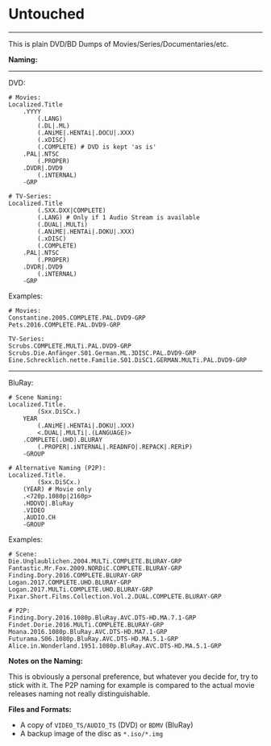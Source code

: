 # Untouched

---

This is plain DVD/BD Dumps of Movies/Series/Documentaries/etc.

**Naming:**

---

DVD:

```
# Movies:
Localized.Title
	.YYYY
		(.LANG)
		(.DL|.ML)
		(.ANiME|.HENTAi|.DOCU|.XXX)   
		(.xDISC)
		(.COMPLETE) # DVD is kept 'as is'
	.PAL|.NTSC
		(.PROPER)
	.DVDR|.DVD9
		(.iNTERNAL)
	-GRP

# TV-Series:
Localized.Title
		(.SXX.DXX|COMPLETE)
		(.LANG) # Only if 1 Audio Stream is available
		(.DUAL|.MULTi)
		(.ANiME|.HENTAi|.DOKU|.XXX)
		(.xDISC)
		(.COMPLETE)
	.PAL|.NTSC
		(.PROPER)
	.DVDR|.DVD9
		(.iNTERNAL)
	-GRP
```

Examples:

```
# Movies:
Constantine.2005.COMPLETE.PAL.DVD9-GRP
Pets.2016.COMPLETE.PAL.DVD9-GRP

TV-Series:
Scrubs.COMPLETE.MULTi.PAL.DVD9-GRP
Scrubs.Die.Anfänger.S01.German.ML.3DISC.PAL.DVD9-GRP
Eine.Schrecklich.nette.Familie.S01.DiSC1.GERMAN.MULTi.PAL.DVD9-GRP
```

---

BluRay:

```
# Scene Naming:
Localized.Title.
		(Sxx.DiSCx.)
	YEAR
		(.ANiME|.HENTAi|.DOKU|.XXX)
		<.DUAL|.MULTi|.(LANGUAGE)>
	.COMPLETE(.UHD).BLURAY
		(.PROPER|.iNTERNAL|.READNFO|.REPACK|.RERiP)
	-GROUP

# Alternative Naming (P2P):
Localized.Title.
		(Sxx.DiSCx.)
	(YEAR) # Movie only
	.<720p.1080p|2160p>
	.HDDVD|.BluRay
	.VIDEO
	.AUDIO.CH
	-GROUP

```

Examples:

```
# Scene:
Die.Unglaublichen.2004.MULTi.COMPLETE.BLURAY-GRP
Fantastic.Mr.Fox.2009.NORDiC.COMPLETE.BLURAY-GRP
Finding.Dory.2016.COMPLETE.BLURAY-GRP
Logan.2017.COMPLETE.UHD.BLURAY-GRP
Logan.2017.MULTi.COMPLETE.UHD.BLURAY-GRP
Pixar.Short.Films.Collection.Vol.2.DUAL.COMPLETE.BLURAY-GRP

# P2P:
Finding.Dory.2016.1080p.BluRay.AVC.DTS-HD.MA.7.1-GRP
Findet.Dorie.2016.MULTi.COMPLETE.BLURAY-GRP
Moana.2016.1080p.BluRay.AVC.DTS-HD.MA7.1-GRP
Futurama.S06.1080p.BluRay.AVC.DTS-HD.MA.5.1-GRP
Alice.in.Wonderland.1951.1080p.BluRay.AVC.DTS-HD.MA.5.1-GRP
```

**Notes on the Naming:**

This is obviously a personal preference, but whatever you decide for, try to stick with it. The P2P naming for example is compared to the actual movie releases naming not really distinguishable.

**Files and Formats:**

* A copy of `VIDEO_TS/AUDIO_TS` (DVD) or `BDMV` (BluRay)
* A backup image of the disc as `*.iso/*.img`